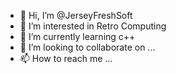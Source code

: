 - 👋 Hi, I’m @JerseyFreshSoft
- 👀 I’m interested in Retro Computing
- 🌱 I’m currently learning c++
- 💞️ I’m looking to collaborate on ...
- 📫 How to reach me ...

<!---
JerseyFreshSoft/JerseyFreshSoft is a ✨ special ✨ repository because its `README.md` (this file) appears on your GitHub profile.
You can click the Preview link to take a look at your changes.
--->
